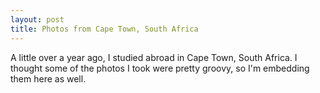 ```yaml
---
layout: post
title: Photos from Cape Town, South Africa
---
```

A little over a year ago, I studied abroad in Cape Town, South Africa. I thought some of the photos I took
were pretty groovy, so I'm embedding them here as well.

<script src="https://cdn.jsdelivr.net/npm/publicalbum@latest/dist/pa-embed-player.min.js" async></script>
<div class="pa-embed-player" style="width:100%; height:480px; display:none;"
  data-link="https://photos.app.goo.gl/sXRYWBPz6gNMKdKY6"
  data-title="ENGR 225B Cape Town"
  data-description="90 new photos · Album by Ben Pierce">
  <img data-src="https://lh3.googleusercontent.com/hmGwI8WtV1VgX2AQssh7TWM09YeIJU9tfH39GNhRCMuBwINelVCfXk1S1O1W9jHJwgyijoi-BLT_RA53FWtAHs34kZ4Vp62gsWVN_zQVcrzNg3B5mgrqu1nMgvnbO18pv3v50EksRw=w1920-h1080" src="" alt="" />
  <img data-src="https://lh3.googleusercontent.com/Xfp2m8X6uljx3KvsB9wmOyGHK7XE8jFuPGYTGjW6d9rtBl2FwZiebf6FIqL4b5daPPNeOASh_TUoixUYidKcKsI0QK9YSgyTwYpghXy50p-6FUuM3yAdVXLuWkrZYRExs1EPAs-kGA=w1920-h1080" src="" alt="" />
  <img data-src="https://lh3.googleusercontent.com/YK0YPVzqDbiT4zNCwHhzhtaSZFWOJM0U8op4eTbWICa4F2Y2B32lkWzntdPVyB5A1-tz-zHE_SYNaX7cb77GUv9-bgkL_nqnFqsjsWF2twNP7ZB5SLRESghlTo8z4UapUbfLrpqCog=w1920-h1080" src="" alt="" />
  <img data-src="https://lh3.googleusercontent.com/bBGQd3DN1UDBlfMzJAeyMxYAW5savzxqpisaEE-bCR9ozunT1my10SVhPcLp4Ew8B3bBNvCDXhruWvs8Oqz902yuV-MHaGN7bWGqh11ypUO_MPaA5lPbduk29btCeqe2U6e94eK46A=w1920-h1080" src="" alt="" />
  <img data-src="https://lh3.googleusercontent.com/RxtIjEcBT-B4N8IBH1hDzGsYJFJG1TiVPjqWU9A5AC_yCYhid8OEejijQOJbYmH3RX6Dr6YmZ_7QOeNI64bo-SdhCWbBtzCWwz7lwM3Lm8E8O2Kvzu4vDfY3Bfczdx3kntLf1uuE0Q=w1920-h1080" src="" alt="" />
  <img data-src="https://lh3.googleusercontent.com/_mg2_K-RBjYyLMLNW2ndwHNIT0ua_ChifKMi8wsXu2t7u2sn-JiMHjLe0HVQu01aEymk3Kq2wSYgaqm_pRgKBsJfkzIUjp54oNRssyYevkdaYndtiKI_N_eoLzCwlrAo3JLVg6GARA=w1920-h1080" src="" alt="" />
  <img data-src="https://lh3.googleusercontent.com/ZW6zsSeb7mHqqKeLe5cE8XHrVuOUBUdBFMYTZa7cAq3u5uzJrIamjbirkODFjoF8u9ugWVlrZZd0NPITrKtK1RRUCDzu2iYYdoK8JAfGuDBWJSpXeZsXp6vwDrfSSG1Nvj2vmm-T1A=w1920-h1080" src="" alt="" />
  <img data-src="https://lh3.googleusercontent.com/NA-728kbuLcjvazOxQjYDF1gHZkDO6jkCxIcoCHOl6TwUhEwv4MXIpSKju1OUEWoZ9Ge2O7agXH8IGp7yAO_2HbMvkxo0dI9pZ2Q4OgOEk7-PuveGZQjpsGnz63WKkaH_CWMsGqtWg=w1920-h1080" src="" alt="" />
  <img data-src="https://lh3.googleusercontent.com/MZmnBvPc7feDf0ARY3Mm-lwBaA8wPu68LcFaBDbChh_KLxHA9RevliUkmgR8DuH4x0IavLZZj32l21RNS-S8hgapaqu2oMgUmPFbozJlZYotENIYRAklpsaDonSvHRV9mFInngS5cQ=w1920-h1080" src="" alt="" />
  <img data-src="https://lh3.googleusercontent.com/Yg0oU720cZnT5glOucH9RBtsDN6DnWD5t4gfB6ZhQd_FBhM4llheERN4TGsopcubzg7QaRzokU1GmEtUoz7koimZLx1-kqb4eO9jo9l_Q6dyK6zb9BNYbDJTGeS0_BkG9QNvoK9ZJA=w1920-h1080" src="" alt="" />
  <img data-src="https://lh3.googleusercontent.com/AOmmI3JCvpU5e9DvQToj8A5lqOtBdR_kcBJniGeDGSyW1yX_t-WnHo8EhdYMUEsY_SS_SMw8lfkvshwW3pB6XFEbeSex_84M_l_AxdecHhuzkLv76ocTCvu_1rYGCbgiK7KNqom8DA=w1920-h1080" src="" alt="" />
  <img data-src="https://lh3.googleusercontent.com/eJ8wWBcRdDkNLhMIE3YBapqkRJOZksLM1ScsIHNmqrfYCav0eCqlLdbtXosUc1tq4tuTg6A-LlMWPILvCndZHbmJ4Qw5aTWf8vMcbnc_cEHskYQIqm05-R7LIbSBTOwtK8S91pZ4JQ=w1920-h1080" src="" alt="" />
  <img data-src="https://lh3.googleusercontent.com/vDp0mMyAEXsbYSA-gWkksXFvI5NXqFWJ44SI9Vev1jmZjjmyqxG_WHHciCS9bmHDExI-qFlEfHQuvUwhHiRVeEIw4OPz6PV2BqcrHpI3MfyW-eMuK-mjcRfT3RUXMeynjoPSlf9yJQ=w1920-h1080" src="" alt="" />
  <img data-src="https://lh3.googleusercontent.com/xS1XTSe5I2PB3JaF725tiBJA6J_3NT_372Uk4NamipVvdet1ozpd3P4etMKGRieKX3N7lLfXNLY7MqJjInNXNqkx6A7a929vve1JAVIlGLbuJyPo36RdTMW9vB4KEkS5dHbL-PCPkA=w1920-h1080" src="" alt="" />
  <img data-src="https://lh3.googleusercontent.com/qFuwx6IEZzTpv7Gp6iPuxyol2WAQ5oWV4MFB5KK7-6JZ7SOZN-lQ4pPSrR0D4oSVbC9VuXXggKv6nvILTJU3vmePn0EvUJ_KrfFf0IWiYjsWMKZoUOayGLs0B_ark7zran3LfyAY8w=w1920-h1080" src="" alt="" />
  <img data-src="https://lh3.googleusercontent.com/FbG4RzqubqrWbposlK5-415RVQtON3ZoF3HUAOMMlXEfCEpPpv_RIyxC5mUMz4pfLxYAyZUBoibU82aJwTuHtlCCU4-WvdAE_3yg5OeX8Kndg6cTmLnlv3BaYJc_lpA69Lp3_iSKMg=w1920-h1080" src="" alt="" />
  <img data-src="https://lh3.googleusercontent.com/0OUjfpEgm7zd7tocemD0_fF2rISHhaCDm9BBAUo595j3dj7P0rjWi_0bRUod0yY1_GVAtDsZllYb9nkcyMyA3m-4GwgsPdyZXvyVVMPqGlPem391l5Uji0mObczM2amLvc9XahQYZg=w1920-h1080" src="" alt="" />
  <img data-src="https://lh3.googleusercontent.com/Bnp13WDSJv-3eRyMmOTxjVVQLUmj4Nu9pq0viNmtLI8N3Mq9LatiDENf2oJhVyR8lQBhUFxc-i9gD-VJovdtrMfvhWy7he4U7tbxpJMABXncCwlPVBZHXWrVeyg7aniu_8p-EY2mZA=w1920-h1080" src="" alt="" />
  <img data-src="https://lh3.googleusercontent.com/IxrLl--iecVoSVkquq8g0QHHzuvoocdJ3f3Ynxi4AWDLmM_KkwKl-vb9RSP0amyfQmlHfHdV0nXaA3vcL75YLZT_SR7_DVT05FCb2vN82bZn6jCKMcmHz8K7oFdryB8O7WHmCo0WSg=w1920-h1080" src="" alt="" />
  <img data-src="https://lh3.googleusercontent.com/FW_NE2ViMtwNbkqH0Pftmv-RU0G143RMrrp0uUBLrmzuDe9w7SC2bEmz13fQ0-k7quSsb3ZvFGbjtShDW7TPaUKiZzvzZJVjfodKv1J4HX4U60b8CW7x4EBX0pz1s75d7QbNZjgEqg=w1920-h1080" src="" alt="" />
  <img data-src="https://lh3.googleusercontent.com/VGz2-WlqEmqJUf7iB1OtB5aHYAyjkA2sxO8es5SN-otpl30qdn-vsDzTu-m8SGy_CVRY6BlDtSjhORl2FHpXY09V83MjO41TEBFqti_vinSfP70qNxs26sU1j2vQI5Vim5Jf9lg-vQ=w1920-h1080" src="" alt="" />
  <img data-src="https://lh3.googleusercontent.com/svKDu5gyMyLGvJOszLwS4UQXi8HqJ6NkCPQ9_hc1fQ5m5rqvUMEfYzPtRuua4kXwbNiXJIhzTCHqvlyhr-VXy8NIRFy6oUCccoIdCXjkJC6nO7Q80XtJDPkhXmwwUBqp1II_6MJb8g=w1920-h1080" src="" alt="" />
  <img data-src="https://lh3.googleusercontent.com/SvQJ1t0yx02mBlHw6vhgptQCwz31ZwYevgkI97MRo93X2ruG_Rn5SDkZBBbSKZ0ZQg46PvKlcZ6fCUObVCFe4LfePwQj3_sQTX7MeCeF9fA7DBCRd--TLgLMeZ3QMY_tMh5P1z4Zsw=w1920-h1080" src="" alt="" />
  <img data-src="https://lh3.googleusercontent.com/ZyHMkk0yDZJCB0fMHsVw7aMlJmFeuj5Ti3duLEHGP4nD7lNGbRiPwongTaW2BDauJSwd9LByYi6R6mi_cpZc5xEGbNqsOa-A2O0XtI4BlaT8OwLHuZncT8Sut909EP4lQJIxJKKbZA=w1920-h1080" src="" alt="" />
  <img data-src="https://lh3.googleusercontent.com/v-SJFfOpoWb2SxZ223J4Ego4PApo2nEMiq5E724N2IRLOHgspaVkzVJMxhM8B0Y441k9x4kj9EFkMcpfcgyfMd8R8MNxDVTuY6lIalPYV6RZFiJlTDmgnnn5f04pTU8nNdUUf8Mwrw=w1920-h1080" src="" alt="" />
  <img data-src="https://lh3.googleusercontent.com/PqtX2w8XucKuksvw3cyh2oL0MWyb6EL2XU1JWUNHJ7OiHtaO7vkvoIbptNyDZ-H1h0ZeRR_U4UkKf6iNVYHsiED_4qXYKNvKL9gk2RmTHNwIcXFhXLKdfYEUVmE5q1y3nd3Zc8Aoew=w1920-h1080" src="" alt="" />
  <img data-src="https://lh3.googleusercontent.com/THviZBZt-Z573hdPQYNZnT72ZiXQFEXXN6N7IMf0w1mQg5jcopugLDFVMKexMLXRw3SmgGx0HMExqrnmP-ASyfhl94QZPZKiQhemf3-jdP2dOeUN_UifP47cZ6jY6T_GIVMAgB-znA=w1920-h1080" src="" alt="" />
  <img data-src="https://lh3.googleusercontent.com/cEy3oIk8jK_42Wmjz6kvV3d7UN5ox3CFNc9azP6HOQ4qS_Dld50Q_QWDfaBOQxgQEodF9AzKqWbxDLq0wiRgVXqDrOjavS69heAKRFvFnVHLlI5dh_YtpDFAt9u0EHYXgHXe3M2uHQ=w1920-h1080" src="" alt="" />
  <img data-src="https://lh3.googleusercontent.com/0h9vJxL_FfM6-SLzFO8Fd9pwoZsRw_mrWy8ZnwXV0KyeT1-CTlgJTfneZk0xjd4js3toVTxOQsge_OEl0HGH2Aog8glnds29xEVAfXVyvu_HEqSZsoyDWnA1dQgmfxWLYJU0cK4haw=w1920-h1080" src="" alt="" />
  <img data-src="https://lh3.googleusercontent.com/4VPGh2hckniRyav_TGNMCBZfwJ3zvFQzdG7vC27dNlF349eFtOZwd997-CalYzY1ro_zOSw1II194y9yCX4RX82cpxMr6mT1tLAaOftc7X-aksW5ORci2KcKwQeXcXVKR7QWdFLGmQ=w1920-h1080" src="" alt="" />
  <img data-src="https://lh3.googleusercontent.com/yYG2GL6DbLdZsG-SzH5zdaa3LJPODTwH6kvCsyFIyJ7KewgJY7bawZJWdkHNrRJWRWqXK05kvKNaA3g604wi-9_zrPoTnj-DgELJaQS25DsSmtHbssTo4DxditHBdT53TisY1ew-Sw=w1920-h1080" src="" alt="" />
  <img data-src="https://lh3.googleusercontent.com/PBlkBZ8XC7XRi7lusS5ZgwdBP33UVpa1CRvmBnTxDMgoY_dZ9US8HY889eZlTAb29MkC5UDnpHABWQVlSm4RRv9yW7nCeBe9ITsZbb6P5D80zB--i3sro7hroqyDeYhj_qdsRXkfaw=w1920-h1080" src="" alt="" />
  <img data-src="https://lh3.googleusercontent.com/_cIEQEN5deG7KOMsLH23OljOcXm6-76gt5ctoDPrWUveuW9PwNNzatSVhtIofALf2vdSd1RI2dCO3uQGLrGCNnwqyIVlUjkAEJVi-9hOytKyG_ZvEDfZSyyBxKKeucxWBStuHs3S1g=w1920-h1080" src="" alt="" />
  <img data-src="https://lh3.googleusercontent.com/TvITIXkvmBGU8ioSJSZnwBS5YU9BAun5Zbf9snZ9gF7qYw5bIz6ftjQX5qptW6ySJuLsLF9CrDJdwmDMtfOcGGZ7DmlnR2ZEFCbwn7oO5jX4CY7J0QHedL08e0GhxLkxpu43YwsRsg=w1920-h1080" src="" alt="" />
  <img data-src="https://lh3.googleusercontent.com/p6FlAzgAcgyHQofU0i1oe39QvhgWyeZexgnP91np1_QAC3rK5FPvPvaXZ4mbyqfJtt5_dbvyn-hz1oBdinBZa8JBIDtkzQXfPdttSE_0B_LzUk8a7SJdbS6LgsvAyTqzfmU4Uea48Q=w1920-h1080" src="" alt="" />
  <img data-src="https://lh3.googleusercontent.com/nlmqlm1r6LblD02vCHUjqV4YawEaYxSk9hvHrdP05sbaYW6oL5WjQVxoXz79sTg4jY6QRFoJatkJPU0swis3XxBMWN1xYKZRSR3WyocBsgTWCErB83isYoBimIpi_GvA9RGR3lqbbg=w1920-h1080" src="" alt="" />
  <img data-src="https://lh3.googleusercontent.com/09b8jn7eM1LPd5evHxZFrVr-AA0Jhnzz-78xPlvgyHrVdoP-VjC4Tb84MWCz_774_aURnTkBrNrIQ10ekw9lW0nQkjdC9ecuZb8zCXXJTITa3Hx4_Yjib1MPe52IsLjeWZF8xpNwYw=w1920-h1080" src="" alt="" />
  <img data-src="https://lh3.googleusercontent.com/6cehNNvmMg0VHcV8ZrAYR7vrmcnRQAnlBYuByp9j0iE1kG3HmVHh6hiSHSiuCLXl3nrmaY7Zq3DmTmV5CJ8OxJ2lgcUiHqlCs1uY2xqiDqgJMGGRIfBLNPqszPi1JdN97bgbfDD1Dw=w1920-h1080" src="" alt="" />
  <img data-src="https://lh3.googleusercontent.com/5FL-0laGMkUDQQYTlR84GbX6RS0oZhJ4rLPtynU0z9BJnEpqk2Ccv5t6ym55uc7Nzi8p7NryEXcRb3NqTMUUFL_YhY8MgQC8NktVGVW1GMP1rpFPnDL0a86jExv-DRvLTAkUNHkbSQ=w1920-h1080" src="" alt="" />
  <img data-src="https://lh3.googleusercontent.com/YHTaWUD_WzNv3sWTc4VSIyYlbTk-Oe-UInjtPtSIqf9fUMaC-ZSEknhgfRVRM0D5utkgdT0OLQ0eHt8r31HNvwC3OvstSAVcNsRU5S7kvS-1UyLTqwdWKVDNrZ82kmrxOYHb5ElQig=w1920-h1080" src="" alt="" />
  <img data-src="https://lh3.googleusercontent.com/dRqoOCiqNBHBWlAvlLm9FkQX8BAocuTXj9MhpT-2w5aIZ7JDCVjS4YMlySUhLcKFpiE0jSZVX_UAfMGbCAHbhxtYzqGaFY8BTa3rGO9RfdI_xevOKq-8e472x6CvqbCC0b_84atJ_Q=w1920-h1080" src="" alt="" />
  <img data-src="https://lh3.googleusercontent.com/MzGfzs_QloIt_kjN8qduSD0wU6A_e2LFk0Hvy1EC1v5V6ycwfdHR8G7Ov_jL3bst_c8Tc7OOKDaNJDA8QqLBcOr-l_MuRLGuup9virKHamY36FKtDAPjH1G0YEA_0wKZAycfkTqePw=w1920-h1080" src="" alt="" />
  <img data-src="https://lh3.googleusercontent.com/FfNwcDQwXPRgodEv9bSa5skHO4-E6nZsZtimXln2O11J8i90q2rUAY0voiY6fHwDGL6C_72uN4Lqtr6t9FtXB8jYt1MK5L0EAPK9fbkUVOUpujCbt4NFFep_5E76ttiQyaGNCXuPcw=w1920-h1080" src="" alt="" />
  <img data-src="https://lh3.googleusercontent.com/4rneEbDHF5bvGa2yakDJXaB8EriCmeJmJMX27PlU0anCUdjHJwEyAD09dnExzMJRyQ5e-s49Nb28OohR_BwHakwYkUUNz7-gW0fEH4KdhD5RvAcxp5Udv46HGRoClH7qsdUoWugAxg=w1920-h1080" src="" alt="" />
  <img data-src="https://lh3.googleusercontent.com/I7gTxSbIM1WlyBF7ZbDcPh_YiLFb6xMgrCz7gizarjbiNdRW59B1sw0cgXghTZ5kdc9IpgBWwTiZOEzzqW9peOIdifcE7wqWfkDXBIpLyKZvGaWFvReh_ZZcp-67X0g5mrYYXbN1-g=w1920-h1080" src="" alt="" />
  <img data-src="https://lh3.googleusercontent.com/xoi7b0qZt-TgTpMRzUFNXiAHwukTWXSnT91VMvgs1A2dinBtLcUSuxM7ps4aJHn9cADfIzk22j8WYoGGGixgo9YIr2o49jtCsz3YsfjS5sX3k1Q8J9gL9SFYxtgzNur3LjEXMCV1uw=w1920-h1080" src="" alt="" />
  <img data-src="https://lh3.googleusercontent.com/TVbNH-IQybjeiJOQvy7339KFk4KDgx59wt8J9NqbqRJ_Rtjguu9kdopjDkEuNfHO08e4s4I5G_TKiHh4L10EkJeQNnPQk8FlWkM-5XaYvejk2J_lXtorfBZi0eraRPWSGUNu_CALVA=w1920-h1080" src="" alt="" />
  <img data-src="https://lh3.googleusercontent.com/KbwTPLLV7q3GaiXPYfSt3kDNRrv201IhRQg2QAaem6QVMZbNCTwVpjgihr9hyaJa0MvSYjD5bMEPIYby63lPYQ1j44tX7jrSs0-6I7e3EBYWBO81RZ6ffPfU5fztaXu6xxV73XPKAg=w1920-h1080" src="" alt="" />
  <img data-src="https://lh3.googleusercontent.com/NWcGh_ORChlsKXq8M5Kcj5uhZHqhk6oYxBoC63WtrhniYxb3b_YII-Qm8e8ooP5YPWD7HDbzqYnJInbwo0cxRh0LDwgdnigPCPhKZKXaSZWw5XkSeZluVJmwZK8KJLrM6u0iznCS2Q=w1920-h1080" src="" alt="" />
  <img data-src="https://lh3.googleusercontent.com/L7IdhKuix5pgU9mDD0bjfUyqFozp9vfDpR9iXsLKouh1ELS07BzsJ422ZPEUtKp3enyWJGTVxZfj95S7jX71Z9fNUbDIzpyZuMZ-tezYG5knqX8TXAorAeRcfbc0S080c6EZwOQUOg=w1920-h1080" src="" alt="" />
  <img data-src="https://lh3.googleusercontent.com/1_18pkDnzAldVA8mpnoiqm2OqeqjzZzIdC8JpUVNay4fIfGXdHgKsk4Pt5iAq7MQLO9jDprw6XMBurLlIGztup30ePRE38TpcV_KsChRiD93bXDjXw-phswd6yNRcdfj3xriFqj8nA=w1920-h1080" src="" alt="" />
  <img data-src="https://lh3.googleusercontent.com/nKqE9xbX0AK62iB_uHFc0T0GajRjRpnOCxdxb56TIkSlMq9uqSVbjsaNt1a3ZJfS_RwfPGhSkUfSmAzWvY7Wc_eHgutPwuf0KnfGKHPp_MnZFYMqDG8oGK9piXdQjyerPZ-L4f1OdQ=w1920-h1080" src="" alt="" />
  <img data-src="https://lh3.googleusercontent.com/3tagCzu79FnaYhvxvIe4l3ZX0PwmXDukcCy83S-Hmvk_MMxQ878YNcWP-e76b67_8uOKpm2s0w5JYvRypcYo3M515YNloK3nf6GxzfmUb084GIro-Q70Kq0CkkhhfjnQ0D4Gf4v2qQ=w1920-h1080" src="" alt="" />
  <img data-src="https://lh3.googleusercontent.com/-7SXlwkfU2cDaGESm1wu91EU-QbptY3jAEvrl2wR3B83hBTKQhdIMRWdRdeas1WYnrYsYL-LSJU6YrgauoV1BoyaKBGQM-BjXwwo0TAHtKYW1fhZaVR4X0OxOaPM6_rNIkhOJbHCwg=w1920-h1080" src="" alt="" />
  <img data-src="https://lh3.googleusercontent.com/iX1DhbjMCWHPxGg3S0-T7Y1Zej_qxK5XUb-jL9N1IcUBnjpCvzkPmkBGoPUxvPhUdbagnriZB3AULupVnZfZEYbFq7nTbxs2S5ndx32O-VKGFAAgpdQnLAUMNgx9yhnIRi7pvNZ9-A=w1920-h1080" src="" alt="" />
  <img data-src="https://lh3.googleusercontent.com/_1XsrOK1-LWlxQANZiCBCbuMwrt1MA4wVNkgdX7iRPAycbe3rPsiD0XTBUj4SuxxD_O4OBN0boEmv62qLfoknq41XzH4goy-4J3u-a0wXJTE_jyPZ9i8AQzXSrKlHx1SGTd80QnX7g=w1920-h1080" src="" alt="" />
  <img data-src="https://lh3.googleusercontent.com/adDAJ7bSBBr1y-KVZRYnQk68bt9fDqXX3wYluDu1BuU9Lc0bc1eZxMsJqBNqAjp79mCln0DkX47G8nIAExtoSv3k7oDnDsyvdSAsxBuOyAgEI-8gKAcJyWX2mj71CHuklbd-KBl-kQ=w1920-h1080" src="" alt="" />
  <img data-src="https://lh3.googleusercontent.com/HsqYxq5JwMyfsM6qSRG_d3jxeJB2R_0gtUknAI0710NZ2NkJsKD4B35_bM_ep8SiMSU_wXhHJM32fNtUwQtxo3P_l1Hw-HKgE2gH6Dm8fsEaQqLDg4kAoevtdITU1AqlXU9FXGKtIw=w1920-h1080" src="" alt="" />
  <img data-src="https://lh3.googleusercontent.com/zvzeBE-YAnKuFAvJ0ZMU7DFOHJUiaOeqP5sYEMEjzHxPG11HJExae6svQLX8rBkl3d5s2596cfu43cM2M5nFLekreUssUemfpnfPJpu3W5zgE8me5zbkgWIq0_AzdxhQct0mJEcC2Q=w1920-h1080" src="" alt="" />
  <img data-src="https://lh3.googleusercontent.com/pSlV06ZlN7EpIefSxNDTpaP9DvI2V7umbQVv3KfnYiKPbRY_KIbqZi766YMh2fUukIxZgpiFbt9J8wmE2pmcdyZxSCgI1f8ipefqfjwtLZJJCW2KP7VVEnKJtuFBwxyqZb5QdfeDNw=w1920-h1080" src="" alt="" />
  <img data-src="https://lh3.googleusercontent.com/HODVGMyTEnOp5h88BGylT8jfmSNPdD3VHxhGdUlJ7YahnYOZl6AyLkbNmEcpTK1AQMlXjmG8RnsgZdtDKxeBZCmdWeVhaFretlQRfgLwRbtN4rER7sny8IpEQRd1TdMI05EDCM6VTg=w1920-h1080" src="" alt="" />
  <img data-src="https://lh3.googleusercontent.com/OBWLR8gBMjwqBmlV0rHjDUX2G9HRErDAHFLgOkWH9WqRhxPtiPZkfMPPlXij0xKtDIA1WpsAYS1VC8WkaEIYHRiCwieucL_rtRJOyxoTWmGcbCL1Y-i4uGKU-PuNgo8-sru8MzMGSA=w1920-h1080" src="" alt="" />
  <img data-src="https://lh3.googleusercontent.com/4a8xfPPN651ArrmEWYtNDhTp-hEmNO4WDbM3V_ZzXZ-04Bv90kmf7hDA1qe8_QYCrpw1UXKmcoxB7qnEGxyjx9THv4dtAua019Rmhgv3h5pD2-cMa44sLN9qvSTzMLI-tc7Q6G_shA=w1920-h1080" src="" alt="" />
  <img data-src="https://lh3.googleusercontent.com/u61UmezFG8ntthfWtMNkCefVs5tVcVbkBbH1otBUOdDEtHKN_r0PKSMpNGMaJlaF2M_FLGHsF7sZXWIH850F1JNseNvGAcBgOOX1aH0i3ipKorTDnsPE7yUb8_-1BJKq2t9zqR7BWA=w1920-h1080" src="" alt="" />
  <img data-src="https://lh3.googleusercontent.com/Roqxv6sWTOFJUPvkKWY6OC0UYW-cYPdDZ4kaSBCj3RvTx477PdylvjqGCDa-vwevJzzBuQKRszkAaXIJZGUpHcihS2ie1akVR72Ga04uc6KGplisf2KoABjVz6E3UMfH0vditznzHQ=w1920-h1080" src="" alt="" />
  <img data-src="https://lh3.googleusercontent.com/hOUQjcAjTrqFZq5s_xQo-GHmFwpHfr-i48Rpztb7CxBv4SxdNLdCKgs7zP6kudLJHiTYqpSgP7UP_gzRiYoP_HE_s8wsXAYJRMvjx8xHQZ5aYAZhQV1IgI0brl8rvXb2JBh8JQnZww=w1920-h1080" src="" alt="" />
  <img data-src="https://lh3.googleusercontent.com/hcB7HhG4g21o0nec0wjyP6loh3Z0hz6rebRexUPmyOFW7cilwVJD7bIlk4ATTlf_RuuHCh6bMm6-0VxKNaObFr3niHjmkJx2gUU45JyqdQAEgZyoHl-1KSIugMBSFBXClTC3OUS27Q=w1920-h1080" src="" alt="" />
  <img data-src="https://lh3.googleusercontent.com/Vtkmo3GTQAJ7vTlJwjNYoDowNCm3EexLhmifoQ_vq-QENbsvXwV9dfpjhPDrZs2PZoKD0oj9R-tAKpAgM5BgUW0SM3bolWnLpsh8X7-GoirKr4YPGgbF9eIq47wPZxL1M_V1Mn4c5g=w1920-h1080" src="" alt="" />
  <img data-src="https://lh3.googleusercontent.com/9aAL0jcCz82w2b6JsIDh_ug0uEXGfrgcanF8t7IV-bF6WvQi8xdJdKKjS_zppfnfr6CdOFQpcVP55TEtsBDUj3oOJqJJhlxnqw703qg3kxlBAJEeGI5-dWoGayBqnvp_3abR0OccTw=w1920-h1080" src="" alt="" />
  <img data-src="https://lh3.googleusercontent.com/1xCvYfiC33G-jdrKILnVuv9ITlob6myMIUoxvRuK4G7YwgCgcqvf1gXKbwi6UXxHF3VBGtHZtw_23IfX-npwy-HQT21Qsde1fW0P3_kZbHDvzU-_URSyXSAZmQ8Y2cVWvAUNbEjUpw=w1920-h1080" src="" alt="" />
  <img data-src="https://lh3.googleusercontent.com/6D7S1SknRNGs0_tLzM9mptRPQSGfw6jBtHk_NSqAzhLY8XlCerwAgTms6zLrE-mKwYOb8avaGUzb0fIupjOZ6mX2RRa7T0J-gfs121yDWyhmJo12hlNJIlXmLZK-VCaWNhY1FQ2PKQ=w1920-h1080" src="" alt="" />
  <img data-src="https://lh3.googleusercontent.com/DHM9aFhjtGkerweq10PH7J2BSDIqapapCyjkjJkEXRsNR8dvCZGEsjWpQM44jGYZEgY-puMySKRCT5k61pI-tMjoqPFceORohwU_m-h9JiVFPxjQJp4vcg6TuNIAvb2SavX59WGQMg=w1920-h1080" src="" alt="" />
  <img data-src="https://lh3.googleusercontent.com/FGeser9GqfBU8v7e_bg5nAxxA4VjfPg_y_kDfsS7buZe-mcR1jOnmz-8p6elhY7eFyfzqYjzdShHYd4noIkUf5vbBhxb5E7VrHCyY9EEkdPlM7xNxmCGbH3c_yLXLXr5mDt1KKUIeg=w1920-h1080" src="" alt="" />
  <img data-src="https://lh3.googleusercontent.com/GkQF415PX9A8cRbooymtGG0q3R2TMQxYf9cp_aKMevrIrmBz7hhGG6oRCDWi8silg54oHeXdUMOUeI0bjOvnYPW07z7AMpuZ4rhk0QOUW5aXKUC6yN1tAVc0uZoDzpQhO0DXFsOcEw=w1920-h1080" src="" alt="" />
  <img data-src="https://lh3.googleusercontent.com/dk5DKmyAEwpTL-hTyPlrC6aOFvYxVCH5HgHLw8h5XuRPVyq-rK9EwZwr6_hXvAvGjjf5SV_Acy2ngXrqn7CJKWHj5UJy7oo4kspK01E_IKPKnBKyzuxof3HHYQ3suW5LrImVK-yHKw=w1920-h1080" src="" alt="" />
  <img data-src="https://lh3.googleusercontent.com/PG1VrjZ-x0hkkdUratoN7b12CFuojAnB6_SQutkeBqIIK_W9nXfVyYFn6ciJIFLHRx6YG73FEzEzU8AY64CT-jfYI9Sg6OEBuEtVz2tkvbAUIG2DnT38UlAxmwRfcvRI7r6ah0_SWQ=w1920-h1080" src="" alt="" />
  <img data-src="https://lh3.googleusercontent.com/-I4XofJlRedwOnpW20ZPWGmq0f0msQLwukMkH1XfrDS9MBeNxRIq7khizjhtzMyUziAFfTY7oHyQodwarxoQodtaO3IsC9tfpdq4LnSnya-s3oRyHjRxN4OY2ka-T8cuv32PdsT7CA=w1920-h1080" src="" alt="" />
  <img data-src="https://lh3.googleusercontent.com/zfQNPjc5HFP7KBxDODtsqK2b-ZT4Tkg60J6YMWMLa4HwVsBplP6W88hYxf0iEkvizn7GAt2ptZ70Elj3awjNZ5XdrcZyu5Qq2T0-fUNHNnQHpJOuNpiLLW8VCEmi5aU44gZD4ENFEQ=w1920-h1080" src="" alt="" />
  <img data-src="https://lh3.googleusercontent.com/ui-fHiOvCNCcc5cDnzvOFcVgblGlUsgtyoN6moXfIo6zvADfZY0dpqkh9oWQSJc9DSHm3ZPSGBdIrC0SEg1GEgBtgH5ec3hTPR_23GpNQju7HsUR44bQqnI1ppLU2zCWD62e_sYjLQ=w1920-h1080" src="" alt="" />
  <img data-src="https://lh3.googleusercontent.com/t_HKNsz4xk4orrEHvmVxt1RZeJBxy9EE4vfSFenm5vqqCgZviCJrYVJF9yi8hB50OcKCCasOn6lCIztsr6dDnlwf4L6hVIR1Gd7yPrfj33bVf4t4kOnjF1oN0KcV1S5mbQrZxCMDqQ=w1920-h1080" src="" alt="" />
  <img data-src="https://lh3.googleusercontent.com/Woyx892-v9XDwG5IOEYM1QfE-e-BruMP2fdkjjtNZ3MdybVQ_lJTE_1jo7wV8aeclvmGhuZ7fOEdLxEABIyufbkwio09D0nnvFS9DwpPRMQb1nqdEfRWL568SALlMhjxBN_LpgU6gA=w1920-h1080" src="" alt="" />
  <img data-src="https://lh3.googleusercontent.com/cmF25D7zVN3Nb03lo9cD_VH8NGlJ3VgZ2xc7IHPJ9HEax0IgHORdhe6eEKaUofzhbPsh_pG2jZcYPLTV_ndYybBnnkWaD8NdSrX0smoinmZp9KWEs3Sw2pbEhFASiJ8AOOQrLTbFWQ=w1920-h1080" src="" alt="" />
  <img data-src="https://lh3.googleusercontent.com/v7lJgOBFtCGhA98Q-wJ9LxLWJQBz94e63zqIFyPNw9f-at7LzYujeDf8omRwcjmeAprQL0C8lKw3fA0tc8ORGEHCbHAyC8vlUKzCimKLQr_iHIIEZhl_9-ybvO3apZTzxDd-RX6Mlg=w1920-h1080" src="" alt="" />
  <img data-src="https://lh3.googleusercontent.com/VKPTtlxaJCaMPc3ry0eTloZtM4iIAW7TJDwaTobzM0NLU0_box39_QN117lr2BnuYkyuqZyywfph_IKOj0Mgxf40_gnLH8CbnOG4m1sLN6C8pOF0jvEC8xX2nVVfNUvibVJSb-GsJQ=w1920-h1080" src="" alt="" />
  <img data-src="https://lh3.googleusercontent.com/639bOF-6fYWQgu0yeFzfmJ7I7YK8FZUvOBQJRKR4ZZCJVTJXzXUICrvtXloPoKBrdHX9k-UbJrXNabDXyI1UET8-diTflzqJUkO1K9SjYlbhrAzckI_XPcv9wBgEEdbsXlXUZyPoVA=w1920-h1080" src="" alt="" />
  <img data-src="https://lh3.googleusercontent.com/kfgoYzjUWotG-j9CWDOCsih-6vpfQ5sm-pKpTbhhQW5R4jfwJOE4tsMtrglEd6cf9nVH9QCKv9IBqci2eqNqHG2yXedoSSMe3X4WRlgDyZbEqXJoeXWV7QzsR_K4LmZCX-bVjDQrjA=w1920-h1080" src="" alt="" />
  <img data-src="https://lh3.googleusercontent.com/F_fbil7HiG8Qgh5QP6KkC6212ezKNDylg04vo5dg04exN064UbhOaNkSWoNA1cR0JEXSju4QNpEhJ2I6my5qavUv-HUzaZpa_GZ7XL7mPHCGUUOlbPgGRreqy7lMQCA8iGSYBDKGWg=w1920-h1080" src="" alt="" />
  <img data-src="https://lh3.googleusercontent.com/tf-FUb2rWYI4qGBFEPPiGJ90Lhca_kWxgYgW60rbZWUJRdjO5gpzgMi01tLH2e2WQHbBO68CHUAstranSSXd4alcP5IzpBLRxqorXps6MRWqYu4yO2ovf5kg5Ay9DLa8NIZAolMddg=w1920-h1080" src="" alt="" />
  <img data-src="https://lh3.googleusercontent.com/5Q5OuZ5D0yA0oN4zMk2Cn2Lc3z21ogeR_o7YdgYiCcNWl6wxyD_4O6uaG8eX1Ow08587KyFi9C3V-H-x8WdJk35xVq-gR4yewWpStPf9-geM479TZzEk2Y1Y0rapBz349GKXUFatig=w1920-h1080" src="" alt="" />
  <img data-src="https://lh3.googleusercontent.com/q1zlHjiddkf9S0IU4zGPOJ3yVjTErMTARmIzHWP2hIPjH_kVD1VFJr7RkqBcp89oYrdLYibiitFAumFNFANuFq-GpBZLQFvsExaAeIYLpYPiCRzxdE8eWlnPiKJx7OXXxcumwMJVQQ=w1920-h1080" src="" alt="" />
</div>
